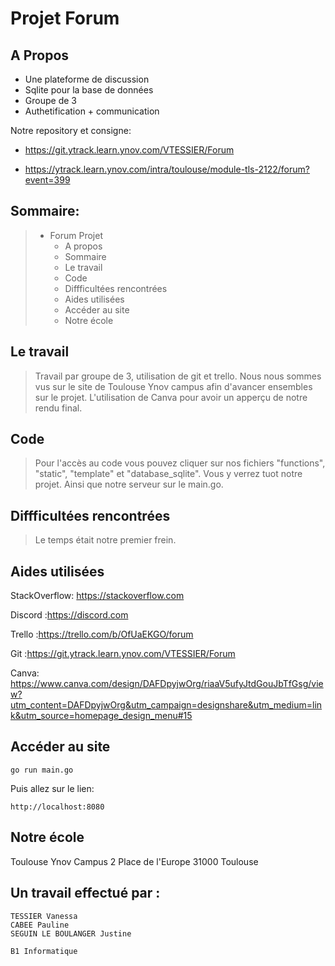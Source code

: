 # Projet Forum

## A Propos

* Une plateforme de discussion
* Sqlite pour la base de données
* Groupe de 3
* Authetification + communication 

Notre repository et consigne:

* <https://git.ytrack.learn.ynov.com/VTESSIER/Forum>


* <https://ytrack.learn.ynov.com/intra/toulouse/module-tls-2122/forum?event=399>

## Sommaire:

> * Forum Projet
>   * A propos
>   * Sommaire
>   * Le travail
>   * Code
>   * Diffficultées rencontrées
>   * Aides utilisées
>   * Accéder au site
>   * Notre école


## Le travail

> Travail par groupe de 3, utilisation de git et trello. 
Nous nous sommes vus sur le site de Toulouse Ynov campus afin d'avancer ensembles sur le projet. 
L'utilisation de Canva pour avoir un apperçu de notre rendu final.


## Code
 
 > Pour l'accès au code vous pouvez cliquer sur nos fichiers "functions", "static", "template" et "database_sqlite". Vous y verrez tuot notre projet. Ainsi que notre serveur sur le main.go.


## Diffficultées rencontrées

> Le temps était notre premier frein.

## Aides utilisées

StackOverflow: <https://stackoverflow.com>


Discord :<https://discord.com>


Trello :<https://trello.com/b/OfUaEKGO/forum>


Git :<https://git.ytrack.learn.ynov.com/VTESSIER/Forum>


Canva: <https://www.canva.com/design/DAFDpyjwOrg/riaaV5ufyJtdGouJbTfGsg/view?utm_content=DAFDpyjwOrg&utm_campaign=designshare&utm_medium=link&utm_source=homepage_design_menu#15>

## Accéder au site

    go run main.go
    
Puis allez sur le lien:

    http://localhost:8080



## Notre école

Toulouse Ynov Campus 
2 Place de l'Europe 
31000 Toulouse

## Un travail effectué par :
    TESSIER Vanessa
    CABEE Pauline
    SEGUIN LE BOULANGER Justine

    B1 Informatique
